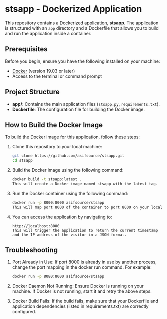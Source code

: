 # stsapp - Dockerized Application

This repository contains a Dockerized application, **stsapp**. The application is structured with an `app` directory and a Dockerfile that allows you to build and run the application inside a container.

## Prerequisites

Before you begin, ensure you have the following installed on your machine:

- [Docker](https://www.docker.com/get-started) (version 19.03 or later)
- Access to the terminal or command prompt

## Project Structure

- **app/**: Contains the main application files (`stsapp.py`, `requirements.txt`).
- **Dockerfile**: The configuration file for building the Docker image.

## How to Build the Docker Image

To build the Docker image for this application, follow these steps:

1. Clone this repository to your local machine:

   ```bash
   git clone https://github.com/asifsource/stsapp.git
   cd stsapp
   
2. Build the Docker image using the following command:

   ```bash
   docker build -t stsapp:latest .
   This will create a Docker image named stsapp with the latest tag.

3. Run the Docker container using the following command:

   ```bash
   docker run -p 8000:8000 asifsource/stsapp
   This will map port 8000 of the container to port 8000 on your local machine.

4. You can access the application by navigating to:

   ```arduino
   http://localhost:8000
   This will trigger the application to return the current timestamp and the IP address of the visitor in a JSON format.

## Troubleshooting

1. Port Already in Use:
   If port 8000 is already in use by another process, change the port mapping in the docker run command.
   For example:
   ```bash
   docker run -p 8080:8000 asifsource/stsapp

2. Docker Daemon Not Running:
   Ensure Docker is running on your machine. If Docker is not running, start it and retry the above steps.

3. Docker Build Fails:
   If the build fails, make sure that your Dockerfile and application dependencies (listed in requirements.txt) are correctly configured.
 
